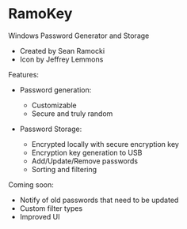 # RamoKey
Windows Password Generator and Storage
* Created by Sean Ramocki
* Icon by Jeffrey Lemmons

Features:
* Password generation:
  * Customizable
  * Secure and truly random
  
* Password Storage:
  * Encrypted locally with secure encryption key
  * Encryption key generation to USB
  * Add/Update/Remove passwords
  * Sorting and filtering

Coming soon:
* Notify of old passwords that need to be updated
* Custom filter types
* Improved UI
